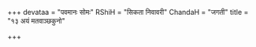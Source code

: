 +++
devataa = "पवमानः सोमः"
RShiH = "सिकता निवावरी"
ChandaH = "जगती"
title = "१३ अयं मतवाञ्छकुनो"

+++
